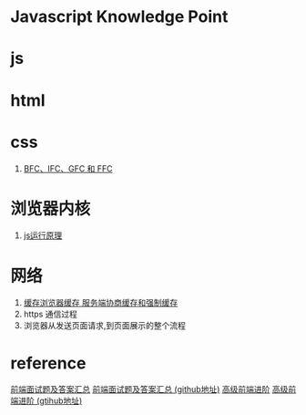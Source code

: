 # Javascript Knowledge Point
# js
# html
# css
1. [BFC、IFC、GFC 和 FFC](./css/BFC.md) 
# 浏览器内核
1. [js运行原理](./kernel/js运行原理.md)
# 网络
1. [缓存浏览器缓存 服务端协商缓存和强制缓存](./network/缓存.md)
2. https 通信过程
3. 浏览器从发送页面请求,到页面展示的整个流程

# reference
[前端面试题及答案汇总](https://muyiy.vip/question/)
[前端面试题及答案汇总 (github地址)](https://github.com/Advanced-Frontend/Daily-Interview-Question/blob/master/datum/summary.md)
[高级前端进阶](https://muyiy.vip/blog/)
[高级前端进阶 (gtihub地址)](https://github.com/yygmind/blog)